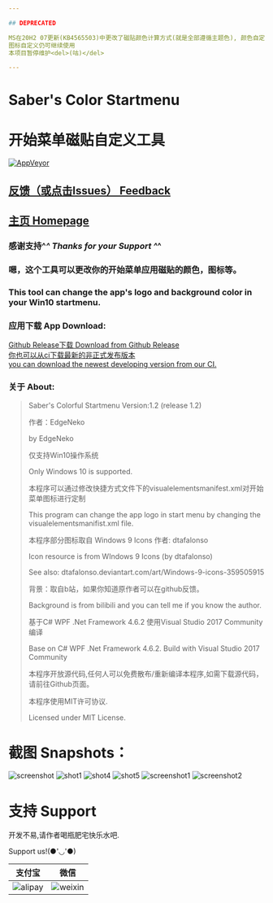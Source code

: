 ```yaml
---

## DEPRECATED  

MS在20H2 07更新(KB4565503)中更改了磁贴颜色计算方式(就是全部遵循主题色), 颜色自定义不再可用.  
图标自定义仍可继续使用  
本项目暂停维护<del>(咕)</del>   

---
```


# Saber's Color Startmenu
# 开始菜单磁贴自定义工具

[![AppVeyor](https://img.shields.io/appveyor/ci/hv0905/SaberColorfulStartmenu.svg?style=flat-square&logo=appveyor)](https://ci.appveyor.com/project/hv0905/sabercolorfulstartmenu)

## [反馈（或点击Issues） Feedback](https://github.com/hv0905/SaberColorfulStartmenu/issues)
## [主页 Homepage](https://edgeneko.github.io/2019/01/31/SaberColorfulStartmenu/)

### 感谢支持^_^  Thanks for your Support ^_^

### 嗯，这个工具可以更改你的开始菜单应用磁贴的颜色，图标等。

### This tool can change the app's logo and background color in your Win10 startmenu.

### 应用下载 App Download:

[Github Release下载 Download from Github Release](https://github.com/hv0905/SaberColorfulStartmenu/releases)  
[你也可以从ci下载最新的非正式发布版本](https://ci.appveyor.com/project/hv0905/sabercolorfulstartmenu/build/artifacts)  
[you can download the newest developing version from our CI.](https://ci.appveyor.com/project/hv0905/sabercolorfulstartmenu/build/artifacts)  

### 关于 About:
> Saber's Colorful Startmenu Version:1.2 (release 1.2)
>
> 作者：EdgeNeko
>
> by EdgeNeko
>
> 仅支持Win10操作系统
>
> Only Windows 10 is supported.
>
> 本程序可以通过修改快捷方式文件下的visualelementsmanifest.xml对开始菜单图标进行定制
>
> This program can change the app logo in start menu by changing the visualelementsmanifist.xml file.
>
> 本程序部分图标取自 Windows 9 Icons 作者: dtafalonso
>
> Icon resource is from WIndows 9 Icons (by dtafalonso)
>
> See also: dtafalonso.deviantart.com/art/Windows-9-icons-359505915
>
> 背景：取自b站，如果你知道原作者可以在github反馈。
>
> Background is from bilibili and you can tell me if you know the author.
>
> 基于C# WPF .Net Framework 4.6.2 使用Visual Studio 2017 Community编译
>
> Base on C# WPF .Net Framework 4.6.2. Build with Visual Studio 2017 Community
>
> 本程序开放源代码,任何人可以免费散布/重新编译本程序,如需下载源代码，请前往Github页面。
>
> 本程序使用MIT许可协议.
>
> Licensed under MIT License.

# 截图 Snapshots：
![screenshot](web/shot.png)
![shot1](https://user-images.githubusercontent.com/29349119/42812991-f4908e54-89f1-11e8-8d4f-72dde55937d1.PNG)
![shot4](https://user-images.githubusercontent.com/29349119/42812994-f611b276-89f1-11e8-8582-1a68ba41b9dd.PNG)
![shot5](https://user-images.githubusercontent.com/29349119/42812997-f6ac4e12-89f1-11e8-8588-0971a8756af6.PNG)
![screenshot1](https://user-images.githubusercontent.com/29349119/42984645-349df3ee-8c20-11e8-930f-1c446a9c89d8.png)
![screenshot2](https://user-images.githubusercontent.com/29349119/42984646-35a2848a-8c20-11e8-94de-9e8cf4ef0276.png)

# 支持 Support

开发不易,请作者喝瓶肥宅快乐水吧.

Support us!(●'◡'●)

|支付宝|微信|
|:-----:|:-----:|
|![alipay](web/alipay.jpg)|![weixin](web/wechat_pay.jpg)|
